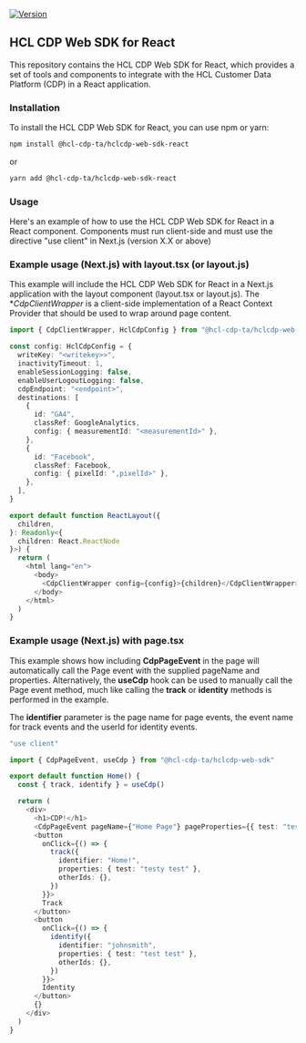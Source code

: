 [![Version](https://img.shields.io/github/v/release/HCL-CDP-TA/hclcdp-web-sdk-react)](https://github.com/HCL-CDP-TA/hclcdp-web-sdk-react/releases)

## HCL CDP Web SDK for React

This repository contains the HCL CDP Web SDK for React, which provides a set of tools and components to integrate with the HCL Customer Data Platform (CDP) in a React application.

### Installation

To install the HCL CDP Web SDK for React, you can use npm or yarn:

```bash
npm install @hcl-cdp-ta/hclcdp-web-sdk-react
```

or

```bash
yarn add @hcl-cdp-ta/hclcdp-web-sdk-react
```

### Usage

Here's an example of how to use the HCL CDP Web SDK for React in a React component. Components must run client-side and must use the directive "use client" in Next.js (version X.X or above)

### Example usage (Next.js) with layout.tsx (or layout.js)

This example will include the HCL CDP Web SDK for React in a Next.js application with the layout component (layout.tsx or layout.js). The \*_CdpClientWrapper_ is a client-side implementation of a React Context Provider that should be used to wrap around page content.

```typescript
import { CdpClientWrapper, HclCdpConfig } from "@hcl-cdp-ta/hclcdp-web-sdk-react"

const config: HclCdpConfig = {
  writeKey: "<writekey>>",
  inactivityTimeout: 1,
  enableSessionLogging: false,
  enableUserLogoutLogging: false,
  cdpEndpoint: "<endpoint>",
  destinations: [
    {
      id: "GA4",
      classRef: GoogleAnalytics,
      config: { measurementId: "<measurementId>" },
    },
    {
      id: "Facebook",
      classRef: Facebook,
      config: { pixelId: ",pixelId>" },
    },
  ],
}

export default function ReactLayout({
  children,
}: Readonly<{
  children: React.ReactNode
}>) {
  return (
    <html lang="en">
      <body>
        <CdpClientWrapper config={config}>{children}</CdpClientWrapper>
      </body>
    </html>
  )
}
```

### Example usage (Next.js) with page.tsx

This example shows how including **CdpPageEvent** in the page will automatically call the Page event with the supplied pageName and properties. Alternatively, the **useCdp** hook can be used to manually call the Page event method, much like calling the **track** or **identity** methods is performed in the example.

The **identifier** parameter is the page name for page events, the event name for track events and the userId for identity events.

```typescript
"use client"

import { CdpPageEvent, useCdp } from "@hcl-cdp-ta/hclcdp-web-sdk"

export default function Home() {
  const { track, identify } = useCdp()

  return (
    <div>
      <h1>CDP!</h1>
      <CdpPageEvent pageName={"Home Page"} pageProperties={{ test: "test" }} />
      <button
        onClick={() => {
          track({
            identifier: "Home!",
            properties: { test: "testy test" },
            otherIds: {},
          })
        }}>
        Track
      </button>
      <button
        onClick={() => {
          identify({
            identifier: "johnsmith",
            properties: { test: "test test" },
            otherIds: {},
          })
        }}>
        Identity
      </button>
      {}
    </div>
  )
}
```
